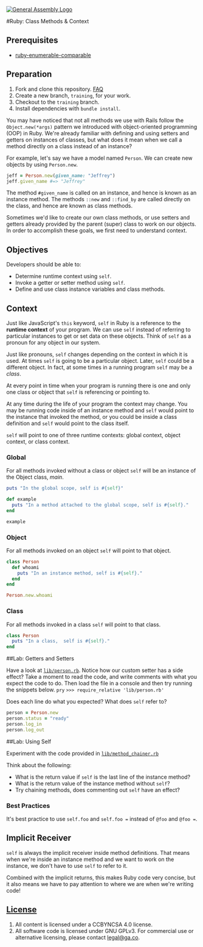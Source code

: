 [![General Assembly Logo](https://camo.githubusercontent.com/1a91b05b8f4d44b5bbfb83abac2b0996d8e26c92/687474703a2f2f692e696d6775722e636f6d2f6b6538555354712e706e67)](https://generalassemb.ly/education/web-development-immersive)

#Ruby: Class Methods \& Context

## Prerequisites

- [ruby-enumerable-comparable](https://github.com/ga-wdi-boston/ruby-enumerable-comparable)

## Preparation

1.  Fork and clone this repository.
 [FAQ](https://github.com/ga-wdi-boston/meta/wiki/ForkAndClone)
1.  Create a new branch, `training`, for your work.
1.  Checkout to the `training` branch.
1.  Install dependencies with `bundle install`.


You may have noticed that not all methods we use with Rails follow the `Object.new(*args)` pattern we introduced with object-oriented programming (OOP) in Ruby. We're already familiar with defining and using setters and getters on instances of classes, but what does it mean when we call a method directly on a class instead of an instance?

For example, let's say we have a model named `Person`. We can create new objects by using `Person.new`.

```ruby
jeff = Person.new(given_name: "Jeffrey")
jeff.given_name #=> "Jeffrey"
```

The method `#given_name` is called on an instance, and hence is known as an instance method. The methods `::new` and `::find_by` are called directly on the class, and hence are known as class methods.

Sometimes we'd like to create our own class methods, or use setters and getters already provided by the parent (super) class to work on our objects. In order to accomplish these goals, we first need to understand context.

## Objectives

Developers should be able to:

- Determine runtime context using `self`.
- Invoke a getter or setter method using `self`.
- Define and use class instance variables and class methods.

## Context

Just like JavaScript's `this` keyword, `self` in Ruby is a reference to the **runtime context** of your program. We can use `self` instead of referring to particular instances to get or set data on these objects. Think of `self` as a pronoun for any object in our system.

Just like pronouns, `self` changes depending on the context in which it is used. At times `self` is going to be a particular object. Later, `self` could be a different object. In fact, at some times in a running program `self` may be a *class*.

At every point in time when your program is running there is one and only one class or object that `self` is referencing or pointing to.

At any time during the life of your program the context may change. You may be running code inside of an instance method and `self` would point to the instance that invoked the method, or you could be inside a class definition and `self` would point to the class itself.

`self` will point to one of three runtime contexts: global context, object context, or class context.

### Global

For all methods invoked without a class or object `self` will be an instance of the Object class, *main*.

```ruby
puts "In the global scope, self is #{self}"

def example
  puts "In a method attached to the global scope, self is #{self}."
end

example
```

### Object

For all methods invoked on an object `self` will point to that object.

```ruby
class Person
  def whoami
    puts "In an instance method, self is #{self}."
  end
end

Person.new.whoami

```

### Class

For all methods invoked in a class `self` will point to that class.

```ruby
class Person
  puts "In a class,  self is #{self}."
end
```

##Lab: Getters and Setters

Have a look at [`lib/person.rb`](lib/person.rb). Notice how our custom
setter has a side effect? Take a moment to read the code, and write
comments with what you expect the code to do. Then load the file in a
console and then try running the snippets below.
`pry`
`>>> require_relative 'lib/person.rb'`

Does each line do what you expected? What does `self` refer to?

```ruby
person = Person.new
person.status = "ready"
person.log_in
person.log_out
```

##Lab: Using Self

Experiment with the code provided in [`lib/method_chainer.rb`](lib/method_chainer.rb)

Think about the following:
- What is the return value if `self` is the last line of the instance method?
- What is the return value of the instance method without `self`?
- Try chaining methods, does commenting out `self` have an effect?

### Best Practices
It's best practice to use `self.foo` and `self.foo =` instead of `@foo` and `@foo =`.

## Implicit Receiver

`self` is always the implicit receiver inside method definitions. That means when we're inside an instance method and we want to work on the instance, we don't have to use `self` to refer to it.

Combined with the implicit returns, this makes Ruby code very concise, but it also means we have to pay attention to where we are when we're writing code!

## [License](LICENSE)

1.  All content is licensed under a CC­BY­NC­SA 4.0 license.
1.  All software code is licensed under GNU GPLv3. For commercial use or
    alternative licensing, please contact legal@ga.co.
